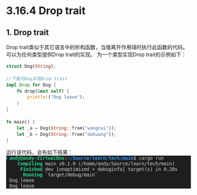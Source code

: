 # 3.16.4 Drop trait
## 1. Drop trait
Drop trait类似于其它语言中的析构函数，当值离开作用域时执行此函数的代码。可以为任何类型提供Drop trait的实现。
为一个类型实现Drop trait的示例如下：
```Rust
struct Dog(String);

//下面为Dog实现Drop trait
impl Drop for Dog {
    fn drop(&mut self) {
        println!("Dog leave");
    }
}

fn main() {
    let _a = Dog(String::from("wangcai"));
    let _b = Dog(String::from("dahuang"));
}
```

运行该代码，会有如下结果：
![注释](../../assets/24.png)
